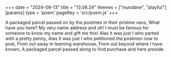 +++
date = "2024-06-13"
title = "13.06.24"
themes = ["mundane", "playful"]
[params]
  type = 'poem'
  pageKey = 'src/poem.js'
+++

A packaged parcel passed on by the postmen in their pristine vans,
What have you here? My very name address and oh!
I must be famous for someone to know my name and gift me this!
Alas it was just I who parted with a pretty penny,
Alas it was just I who petitioned the postmen now to post,
From out away in teeming warehouse,
From out beyond where I have known,
A packaged parcel passed along to find purchase and here preside.
